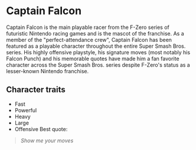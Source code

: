 # Captain Falcon
Captain Falcon is the main playable racer from the F-Zero series of futuristic Nintendo racing games and is the mascot of the franchise. As a member of the "perfect-attendance crew", Captain Falcon has been featured as a playable character throughout the entire Super Smash Bros. series. His highly offensive playstyle, his signature moves (most notably his Falcon Punch) and his memorable quotes have made him a fan favorite character across the Super Smash Bros. series despite F-Zero's status as a lesser-known Nintendo franchise.
## Character traits
* Fast
* Powerful
* Heavy
* Large
* Offensive
Best quote:
> *Show me your moves*
